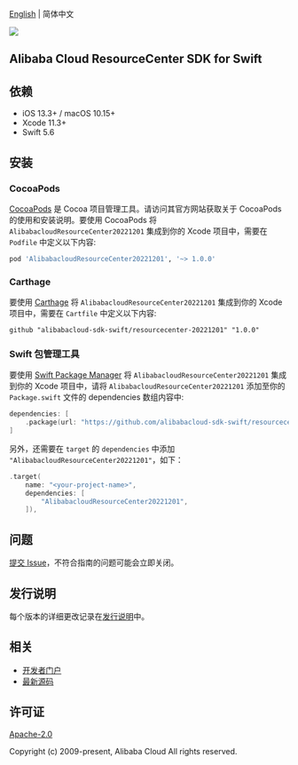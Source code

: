 [English](README.md) | 简体中文

![](https://aliyunsdk-pages.alicdn.com/icons/AlibabaCloud.svg)

## Alibaba Cloud ResourceCenter SDK for Swift

## 依赖

- iOS 13.3+ / macOS 10.15+
- Xcode 11.3+
- Swift 5.6

## 安装

### CocoaPods

[CocoaPods](https://cocoapods.org) 是 Cocoa 项目管理工具。请访问其官方网站获取关于 CocoaPods 的使用和安装说明。要使用 CocoaPods 将 `AlibabacloudResourceCenter20221201` 集成到你的 Xcode 项目中，需要在 `Podfile` 中定义以下内容:

```ruby
pod 'AlibabacloudResourceCenter20221201', '~> 1.0.0'
```

### Carthage

要使用 [Carthage](https://github.com/Carthage/Carthage) 将 `AlibabacloudResourceCenter20221201` 集成到你的 Xcode 项目中，需要在 `Cartfile` 中定义以下内容:

```ogdl
github "alibabacloud-sdk-swift/resourcecenter-20221201" "1.0.0"
```

### Swift 包管理工具

要使用 [Swift Package Manager](https://swift.org/package-manager/) 将 `AlibabacloudResourceCenter20221201` 集成到你的 Xcode 项目中，请将 `AlibabacloudResourceCenter20221201` 添加至你的 `Package.swift` 文件的 dependencies 数组内容中:

```swift
dependencies: [
    .package(url: "https://github.com/alibabacloud-sdk-swift/resourcecenter-20221201.git", from: "1.0.0")
]
```

另外，还需要在 `target` 的 `dependencies` 中添加 `"AlibabacloudResourceCenter20221201"`，如下：

```swift
.target(
    name: "<your-project-name>",
    dependencies: [
        "AlibabacloudResourceCenter20221201",
    ]),
```

## 问题

[提交 Issue](https://github.com/alibabacloud-sdk-swift/resourcecenter-20221201/issues/new)，不符合指南的问题可能会立即关闭。

## 发行说明

每个版本的详细更改记录在[发行说明](./ChangeLog.txt)中。

## 相关

* [开发者门户](https://next.api.aliyun.com/home)
* [最新源码](https://github.com/alibabacloud-sdk-swift/resourcecenter-20221201)

## 许可证

[Apache-2.0](http://www.apache.org/licenses/LICENSE-2.0)

Copyright (c) 2009-present, Alibaba Cloud All rights reserved.
